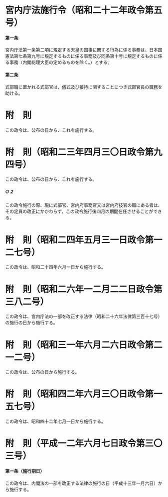 # 宮内庁法施行令（昭和二十二年政令第五号）
#### 第一条
宮内庁法第一条第二項に規定する天皇の国事に関する行為に係る事務は、日本国憲法第七条第九号に規定するものに係る事務及び同条第十号に規定するものに係る事務（内閣総理大臣の定めるものを除く。）とする。
#### 第二条
式部職に置かれる式部官は、儀式及び接待に関することにつき式部官長の職務を助ける。
# 附　則
この政令は、公布の日から、これを施行する。
# 附　則（昭和二三年四月三〇日政令第九四号）
この政令は、公布の日から、これを施行する。
##### ○２
この政令施行の際、現に式部官、宮内府事務官又は宮内府技官の職にある者は、その定員の改正にかかわらず、この政令施行後四月の期間在任させることができる。
# 附　則（昭和二四年五月三一日政令第一二七号）
この政令は、昭和二十四年六月一日から施行する。
# 附　則（昭和二六年一二月二二日政令第三八二号）
この政令は、宮内庁法の一部を改正する法律（昭和二十六年法律第三百十七号）の施行の日から施行する。
# 附　則（昭和三一年六月二六日政令第二一二号）
この政令は、公布の日から施行する。
# 附　則（昭和四二年六月三〇日政令第一五七号）
この政令は、昭和四十二年七月一日から施行する。
# 附　則（平成一二年六月七日政令第三〇三号）
#### 第一条（施行期日）
この政令は、内閣法の一部を改正する法律の施行の日（平成十三年一月六日）から施行する。
